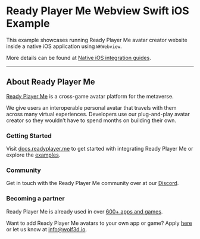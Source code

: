 
# Ready Player Me Webview Swift iOS Example

This example showcases running Ready Player Me avatar creator website inside a native iOS application using  `WKWebview`.

More details can be found at [Native iOS integration guides](https://docs.readyplayer.me/integration-guides/native-ios).

---

## About Ready Player Me

[Ready Player Me](https://readyplayer.me/developers) is a cross-game avatar platform for the metaverse.

We give users an interoperable personal avatar that travels with them across many virtual experiences. Developers use our plug-and-play avatar creator so they wouldn’t have to spend months on building their own.

### Getting Started

Visit [docs.readyplayer.me](https://docs.readyplayer.me/) to get started with integrating Ready Player Me or explore the [examples](https://github.com/readyplayerme).

### Community

Get in touch with the Ready Player Me community over at our [Discord](https://discord.gg/readyplayerme).

### Becoming a partner

Ready Player Me is already used in over [600+ apps and games](https://readyplayer.me/partners).

Want to add Ready Player Me avatars to your own app or game? Apply [here](http://readyplayer.me/become-a-partner) or let us know at [info@wolf3d.io](mailto:info@wolf3d.io).
